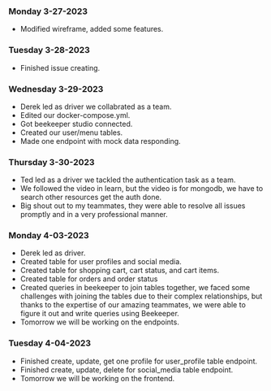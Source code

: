 ### Monday 3-27-2023
* Modified wireframe, added some features.


### Tuesday 3-28-2023
* Finished issue creating.


### Wednesday 3-29-2023
* Derek led as driver we collabrated as a team.
* Edited our docker-compose.yml.
* Got beekeeper studio connected.
* Created our user/menu tables.
* Made one endpoint with mock data responding.


### Thursday 3-30-2023
* Ted led as a driver we tackled the authentication task as a team.
* We followed the video in learn, but the video is for mongodb, we have to search other resources get the auth done.
* Big shout out to my teammates, they were able to resolve all issues promptly and in a very professional manner.


### Monday 4-03-2023
* Derek led as driver.
* Created table for user profiles and social media.
* Created table for shopping cart, cart status, and cart items.
* Created table for orders and order status
* Created queries in beekeeper to join tables together, we faced some challenges with joining the tables due to their complex relationships, but thanks to the expertise of our amazing teammates, we were able to figure it out and write queries using Beekeeper.
* Tomorrow we will be working on the endpoints.

### Tuesday 4-04-2023
* Finished create, update, get one profile for user_profile table endpoint.
* Finished create, update, delete for social_media table endpoint.
* Tomorrow we will be working on the frontend.
